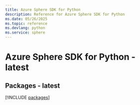 ```yaml
---
title: Azure Sphere SDK for Python
description: Reference for Azure Sphere SDK for Python
ms.date: 05/26/2025
ms.topic: reference
ms.devlang: python
ms.service: sphere
---
```

# Azure Sphere SDK for Python - latest
## Packages - latest
[!INCLUDE [packages](sphere-index.md)]